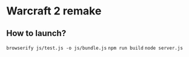 # Warcraft 2 remake

## How to launch?
`
browserify js/test.js -o js/bundle.js
`
`
npm run build
`
`
node server.js
`